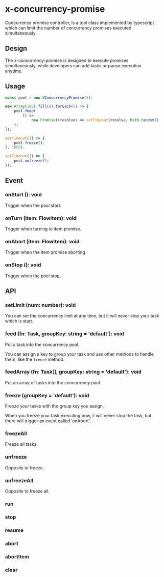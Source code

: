 # x-concurrency-promise

Concurrency promise controller, is a tool class implemented by typescript which can limit the number of concurrency promises executed simultaneously.

## Design

The x-concurrency-promise is designed to execute promises simultaneously, while developers can add tasks or pause execution anytime.

## Usage

```typescript
const pool = new XConcurrencyPromise(5);

new Array(100).fill(0).forEach(() => {
	pool.feed(
		() =>
			new Promise((resolve) => setTimeout(resolve, Math.random() * 5000, true))
	);
});

setTimeout(() => {
	pool.freeze();
}, 1000);

setTimeout(() => {
	pool.unfreeze();
});
```

## Event

### onStart (): void

Trigger when the pool start.

### onTurn (item: FlowItem): void

Trigger when turning to item promise.

### onAbort (item: FlowItem): void

Trigger when the item promise aborting.

### onStop (): void

Trigger when the pool stop.

## API

### setLimit (num: number): void

You can set the concurrency limit at any time, but it will never stop your task which is start.

### feed (fn: Task, groupKey: string = 'default'): void

Put a task into the concurrency pool.

You can assign a key to group your task and use other methods to handle them, like the `freeze` method.

### feedArray (fn: Task[], groupKey: string = 'default'): void

Put an array of tasks into the concurrency pool.

### freeze (groupKey = 'default'): void

Freeze your tasks with the group key you assign.

When you freeze your task executing now, it will never stop the task, but there will trigger an event called 'onAbort'.

### freezeAll

Freeze all tasks.

### unfreeze

Opposite to freeze.

### unfreezeAll

Opposite to freeze all.

### run

### stop

### resume

### abort

### abortItem

### clear
